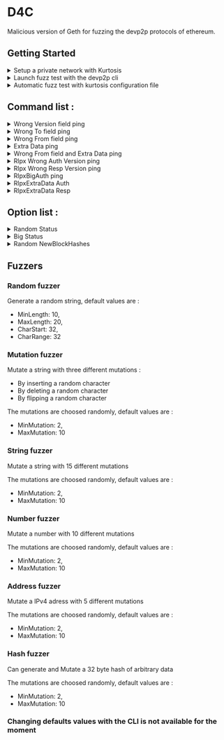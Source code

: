 # D4C

Malicious version of Geth for fuzzing the devp2p protocols of ethereum.


## Getting Started


<details>
  <summary>Setup a private network with Kurtosis</summary>
  </br>
  
To start fuzzing the ethereum network you will first need a private network. If you don't already have one, follow the instructions below.

First install kurtosis and docker by following the instructions on [kurtosis docs](https://docs.kurtosis.com/install/)

Once this is done, create a "network_params.json" configuration file.
Here's an example configuration file to launch a network with two nodes: Geth/lighthouse and Besu/lighthouse 

  ### network_params.json
  ```json
  {
    "participants": [
        {
            "el_client_type": "geth",
            "el_client_image": "ethereum/client-go:latest",
            "cl_client_type": "lighthouse",
            "cl_client_image": "sigp/lighthouse:latest",
            "count": 1
        },
        {
            "el_client_type": "besu",
            "el_client_image": "hyperledger/besu:develop",
            "cl_client_type": "lighthouse",
            "cl_client_image": "sigp/lighthouse:latest",
            "count": 1
        }
    ],
    "launch_additional_services": false
}
  ```
  

You can view all the options for the configuration file (useful if you want to choose or add other implementations or activate service/monitoring tools) here :

https://github.com/kurtosis-tech/eth2-package#configuration


Run the command : 

``` 
kurtosis run --enclave myTestnet github.com/kurtosis-tech/eth2-package "$(cat ./network_params.json)"
```

You can replace "myTestnet" with the name of your choice and replace "./network_params.json" with the path and name of your configuration file.

After running the command and installation is done, your private network should be available and running in the background.

For more information and more commands check the [Kurtosis docs](https://docs.kurtosis.com/)

</details>



<details>
  <summary> Launch fuzz test with the devp2p cli</summary>
  
</br>

If you don't already have GO installed, go to [GO website](https://go.dev/doc/install) and follow the installation instructions.


- ### Build D4C on Linux and Mac

Start by cloning the repo and go to the root of the project and run the command :

```
make all
```

- ### Build D4C on Windows

Coming soon...

</br>

Once you have built the project you can now run fuzz tests by going to the root of the project and running devp2p binaries followed by the appropriate command:


```
./build/bin/devp2p 
```

You can find out more about the commands available to launch different fuzz tests, as well as the options, in the Command list section and explanations of the fuzzers in the Fuzzers section. 

</details> 
  

<details>
  <summary> Automatic fuzz test with kurtosis configuration file</summary>
  
</br>

If you don't already have GO installed, go to [GO website](https://go.dev/doc/install) and follow the installation instructions.


- ### Build D4C on Linux and Mac

Start by cloning the repo and go to the root of the project and run the command :

```
make all
```

then build the docker image with the command :
```
docker build . -t d4c:local

```

- ### Build D4C on Windows

Coming soon...

</br>

Once you have built the docker image you can now run fuzz tests by   specify the d4c image in the config and adding environment variables with the value "on" to the kurtosis config file like :
```
"el_client_image": "d4c:local"
"el_extra_env_vars": {
                "OPTION_NAME": "on",
            },
```

You can find out more about the environment variables available to launch different fuzz tests, in the Options list section and explanations of the fuzzers in the Fuzzers section. 

</details> 



## Command list :


<details>
  <summary>Wrong Version field ping</summary>
  </br>
  - Usage : Sends ping to a node with a wrong version field
  
  ```
  ./build/bin/devp2p discv4 wrong-version-ping <node> <fuzzer-name> <run> <string-to-mutate>
  ```
  Args information :
  
  - node : enode adress of the node you want to ping
  - fuzzer-name : name of the fuzzer you want to use
  - run : indicate the number of fuzz test you want to run
  - string-to-mutate : required if you want to use the mutation-fuzzer, enter the string that you want to mutate.
  
  Available fuzzers :
  - random-fuzzer
  - mutation-fuzzer
  - string-fuzzer
  
</details>

<details>
  <summary>Wrong To field ping</summary>
  </br>
  - Usage : Sends ping to a node with a wrong To field
  
  ```
  ./build/bin/devp2p discv4 wrong-to-ping <node> <fuzzer-name> <run> <string-to-mutate>
  ```
  Args information :
  
  - node : enode adress of the node you want to ping
  - fuzzer-name : name of the fuzzer you want to use
  - run : indicate the number of fuzz test you want to run
  - string-to-mutate : required if you want to use the mutation-fuzzer, enter the string that you want to mutate.
  
  Available fuzzers :
  - random-fuzzer
  - mutation-fuzzer
  - string-fuzzer
</details>


<details>
  <summary>Wrong From field ping</summary>
  </br>
  - Usage : Sends ping to a node with a wrong From field
  
  ```
  ./build/bin/devp2p discv4 wrong-from-ping <node> <fuzzer-name> <run> <string-to-mutate>
  ```
  Args information :
  
  - node : enode adress of the node you want to ping
  - fuzzer-name : name of the fuzzer you want to use
  - run : indicate the number of fuzz test you want to run
  - string-to-mutate : required if you want to use the mutation-fuzzer, enter the string that you want to mutate.
  
  Available fuzzers :
  - random-fuzzer
  - mutation-fuzzer
  - string-fuzzer
</details>

<details>
  <summary>Extra Data ping</summary>
  </br>
  - Usage : Sends ping to a node with fuzzed extra data
  
  ```
  ./build/bin/devp2p discv4 extra-data-ping <node> <fuzzer-name> <run> <string-to-mutate>
  ```
  Args information :
  
  - node : enode adress of the node you want to ping
  - fuzzer-name : name of the fuzzer you want to use
  - run : indicate the number of fuzz test you want to run
  - string-to-mutate : required if you want to use the mutation-fuzzer, enter the string that you want to mutate.
  
  Available fuzzers :
  - random-fuzzer
  - mutation-fuzzer
  - string-fuzzer
  
  Notes :
  - The command send two extra data fields by default, the choice of the number of additional fields will be added soon.
</details>

<details>
  <summary>Wrong From field and Extra Data ping</summary>
  </br>
  - Usage : Sends ping to a node with fuzzed extra data and a wrong From field
  
  ```
  ./build/bin/devp2p discv4 wrong-from-extra-data-ping <node> <fuzzer-name> <run> <string-to-mutate>
  ```
  Args information :
  
  - node : enode adress of the node you want to ping
  - fuzzer-name : name of the fuzzer you want to use
  - run : indicate the number of fuzz test you want to run
  - string-to-mutate : required if you want to use the mutation-fuzzer, enter the string that you want to mutate.
  
  Available fuzzers :
  - random-fuzzer
  - mutation-fuzzer
  - string-fuzzer
  
  Notes :
  - The command send two extra data fields by default, the choice of the number of additional fields will be added soon.
</details>

<details>
  <summary>Rlpx Wrong Auth Version ping</summary>
  </br>
  - Usage : Sends a rlpx ping to a node with a auth wrong version field
  
  ```
  ./build/bin/devp2p rlpx wrong-version-ping <node> <fuzzer-name> <run> <string-to-mutate>
  ```
  Args information :
  
  - node : enode adress of the node you want to ping
  - fuzzer-name : name of the fuzzer you want to use
  - run : indicate the number of fuzz test you want to run
  - string-to-mutate : required if you want to use the mutation-fuzzer, enter the string that you want to mutate.
  
  Available fuzzers :
  - random-fuzzer
  - mutation-fuzzer
  - string-fuzzer
  
</details>

<details>
  <summary>Rlpx Wrong Resp Version ping</summary>
  </br>
  - Usage : Sends a rlpx ping to a node with a resp wrong version field
  
  ```
  ./build/bin/devp2p rlpx wrong-resp-version-ping <node> <fuzzer-name> <run> <string-to-mutate>
  ```
  Args information :
  
  - node : enode adress of the node you want to ping
  - fuzzer-name : name of the fuzzer you want to use
  - run : indicate the number of fuzz test you want to run
  - string-to-mutate : required if you want to use the mutation-fuzzer, enter the string that you want to mutate.
  
  Available fuzzers :
  - random-fuzzer
  - mutation-fuzzer
  - string-fuzzer
  
</details>

<details>
  <summary>RlpxBigAuth ping</summary>
  </br>
  - Usage : ping node with a big auth version
  
  ```
  ./build/bin/devp2p rlpx big-auth-ping <node> <fuzzer-name> <run> <string-to-mutate>
  ```
  Args information :
  
  - node : enode adress of the node you want to ping
  - fuzzer-name : name of the fuzzer you want to use
  - run : indicate the number of fuzz test you want to run
  - string-to-mutate : required if you want to use the mutation-fuzzer, enter the string that you want to mutate.
  
  Available fuzzers :
  - random-fuzzer
  - mutation-fuzzer
  - string-fuzzer
  
</details>

<details>
  <summary>RlpxExtraData Auth</summary>
  </br>
  - Usage : ping node with extra data in auth-body
  
  ```
  ./build/bin/devp2p rlpx extra-data-ping <node> <fuzzer-name> <run> <string-to-mutate>
  ```
  Args information :
  
  - node : enode adress of the node you want to ping
  - fuzzer-name : name of the fuzzer you want to use
  - run : indicate the number of fuzz test you want to run
  - string-to-mutate : required if you want to use the mutation-fuzzer, enter the string that you want to mutate.
  
  Available fuzzers :
  - random-fuzzer
  - mutation-fuzzer
  - string-fuzzer
  
</details>

<details>
  <summary>RlpxExtraData Resp</summary>
  </br>
  - Usage : ping node with extra data in ack-body
  
  ```
  ./build/bin/devp2p rlpx extra-data-resp-ping <node> <fuzzer-name> <run> <string-to-mutate>
  ```
  Args information :
  
  - node : enode adress of the node you want to ping
  - fuzzer-name : name of the fuzzer you want to use
  - run : indicate the number of fuzz test you want to run
  - string-to-mutate : required if you want to use the mutation-fuzzer, enter the string that you want to mutate.
  
  Available fuzzers :
  - random-fuzzer
  - mutation-fuzzer
  - string-fuzzer
  
</details>


## Option list :
<details>
  <summary>Random Status</summary>
  </br>
  - Usage : Sends a eth wire protocol Status message (0x00) with fuzzed data
  
  ```
  "FUZZING_STATUS": "on"
  ```
</details>

<details>
  <summary>Big Status</summary>
  </br>
  - Usage : Sends a eth wire protocol Status message (0x00) with additional data and extra fields
  
  ```
  "BIG_STATUS": "on"
  ```
  
  Notes :

The fuzzer send two extra data fields by default, the choice of the number of additional fields will be added soon.
</details>

<details>
  <summary>Random NewBlockHashes</summary>
  </br>
  - Usage : Sends a eth wire protocol NewBlockHashes (0x01) with random and fuzzed hashes and random numbers
  
  ```
  "FUZZING_NEWBLOCKHASHES": "on"
  ```
  
  Notes :

The fuzzer send 10 hashes by default, the choice of the number of hashes will be added soon.
</details>

## Fuzzers


### Random fuzzer 
Generate a random string, default values are :
  - MinLength: 10,
  - MaxLength: 20,
  - CharStart: 32,
  - CharRange: 32

### Mutation fuzzer
Mutate a string with three different mutations :

- By inserting a random character
- By deleting a random character
- By flipping a random character

The mutations are choosed randomly, default values are :

- MinMutation: 2,
- MaxMutation: 10

### String fuzzer
Mutate a string with 15 different mutations

The mutations are choosed randomly, default values are :

- MinMutation: 2,
- MaxMutation: 10

### Number fuzzer
Mutate a number with 10 different mutations

The mutations are choosed randomly, default values are :

- MinMutation: 2,
- MaxMutation: 10

### Address fuzzer
Mutate a IPv4 adress with 5 different mutations

The mutations are choosed randomly, default values are :

- MinMutation: 2,
- MaxMutation: 10

### Hash fuzzer
Can generate and Mutate a 32 byte hash of arbitrary data

The mutations are choosed randomly, default values are :

- MinMutation: 2,
- MaxMutation: 10

### Changing defaults values with the CLI is not available for the moment
